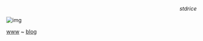 <p align=right><i>stdrice</i></p>

![img](https://files.catbox.moe/xku92e.png)

[www](http://stdrice.github.io) ~ [blog](http://stdrice.bearblog.dev)
